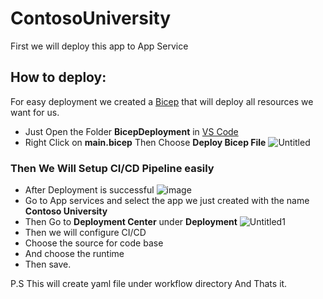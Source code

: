ContosoUniversity
=================

First we will deploy this app to App Service

## How to deploy:
For easy deployment we created a [Bicep](https://docs.microsoft.com/en-us/azure/azure-resource-manager/bicep/overview?tabs=bicep) that will deploy all resources we want for us.

- Just Open the Folder **BicepDeployment** in [VS Code](https://code.visualstudio.com/)
- Right Click on **main.bicep** Then Choose **Deploy Bicep File**
![Untitled](https://user-images.githubusercontent.com/17393156/181486255-212dedd3-1658-4cea-a285-aaa135844f50.png)

### Then We Will Setup CI/CD Pipeline easily
- After Deployment is successful
![image](https://user-images.githubusercontent.com/17393156/181486505-f2f23958-28c9-49be-a2b2-c98291810add.png)
- Go to App services and select the app we just created with the name **Contoso University**
- Then Go to **Deployment Center** under **Deployment**
![Untitled1](https://user-images.githubusercontent.com/17393156/181487087-bb114bed-fad1-4f4d-ad23-cf78679f3aac.png)
- Then we will configure CI/CD
- Choose the source for code base
- And choose the runtime
- Then save.

P.S This will create yaml file under workflow directory
And Thats it.

